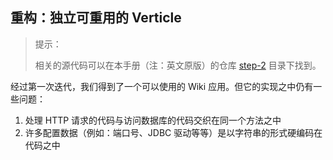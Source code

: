 ## 重构：独立可重用的 Verticle

> 提示：
>
> 相关的源代码可以在本手册（注：英文原版）的仓库 [step-2](https://github.com/vert-x3/vertx-guide-for-java-devs/tree/master/step-2) 目录下找到。

经过第一次迭代，我们得到了一个可以使用的 Wiki 应用。但它的实现之中仍有一些问题：

1. 处理 HTTP 请求的代码与访问数据库的代码交织在同一个方法之中
2. 许多配置数据（例如：端口号、JDBC 驱动等等）是以字符串的形式硬编码在代码之中
